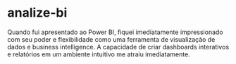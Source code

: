 # analize-bi
Quando fui apresentado ao Power BI, fiquei imediatamente impressionado com seu poder e flexibilidade como uma ferramenta de visualização de dados e business intelligence. A capacidade de criar dashboards interativos e relatórios em um ambiente intuitivo me atraiu imediatamente.

